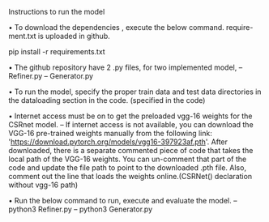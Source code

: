 Instructions to run the model

• To download the dependencies , execute the below command. require-ment.txt is uploaded in github.

pip install -r requirements.txt


• The github repository have 2 .py files, for two implemented model,
– Refiner.py
– Generator.py

• To run the model, specify the proper train data and test data directories in the dataloading section in the code. (specified in the code)

• Internet access must be on to get the preloaded vgg-16 weights for the CSRnet model.
– If internet access is not available, you can download the VGG-16 pre-trained weights manually from the following link: 'https://download.pytorch.org/models/vgg16-397923af.pth'. After downloaded, there is a separate commented piece of code that takes the local path of the VGG-16 weights. You can un-comment that part of the code and update the file path to point to the downloaded .pth file. Also, comment out the line that loads the weights online.(CSRNet() declaration without vgg-16 path)

• Run the below command to run, execute and evaluate the model.
– python3 Refiner.py
– python3 Generator.py
